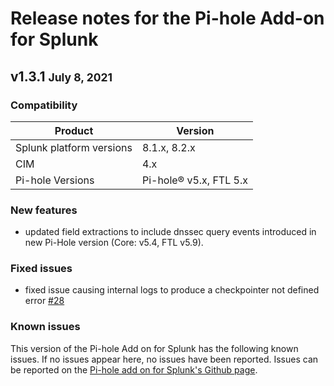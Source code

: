 # Release notes for the Pi-hole Add-on for Splunk

## v1.3.1 <small>July 8, 2021</small>

### Compatibility

Product | Version
--------- | -------
Splunk platform versions | 8.1.x, 8.2.x
CIM | 4.x
Pi-hole Versions | Pi-hole® v5.x, FTL 5.x

### New features

* updated field extractions to include dnssec query events introduced in new Pi-Hole version (Core: v5.4, FTL v5.9).

### Fixed issues

* fixed issue causing internal logs to produce a checkpointer not defined error [#28](https://github.com/ZachChristensen28/TA-pihole_dns/issues/28)

### Known issues

This version of the Pi-hole Add on for Splunk has the following known issues. If no issues appear here, no issues have been reported. Issues can be reported on the [Pi-hole add on for Splunk's Github page](https://github.com/ZachChristensen28/TA-pihole_dns/issues).
